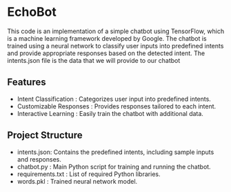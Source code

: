 # EchoBot

This code is an implementation of a simple chatbot using TensorFlow, which is a machine learning framework developed by Google. The chatbot is trained using a neural network to classify user inputs into predefined intents and provide appropriate responses based on the detected intent. The intents.json file is the data that we will provide to our chatbot

## Features
- Intent Classification : Categorizes user input into predefined intents.
- Customizable Responses : Provides responses tailored to each intent.
- Interactive Learning : Easily train the chatbot with additional data.

## Project Structure
- intents.json: Contains the predefined intents, including sample inputs and responses.
- chatbot.py : Main Python script for training and running the chatbot.
- requirements.txt : List of required Python libraries.
- words.pkl : Trained neural network model.
